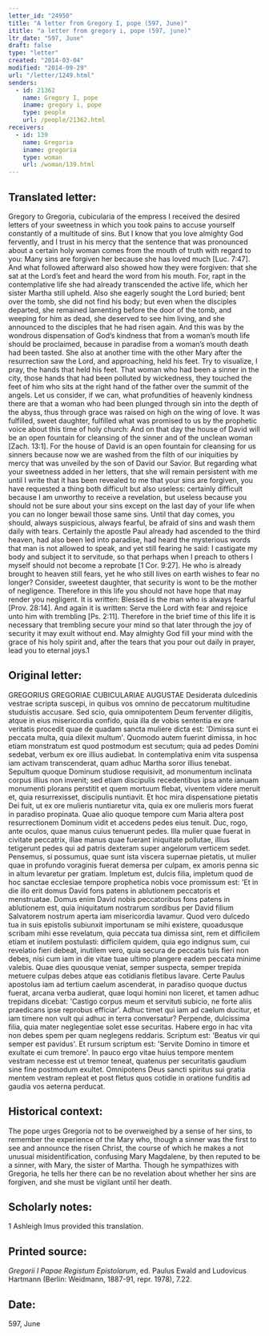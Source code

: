 ```yaml
---
letter_id: "24950"
title: "A letter from Gregory I, pope (597, June)"
ititle: "a letter from gregory i, pope (597, june)"
ltr_date: "597, June"
draft: false
type: "letter"
created: "2014-03-04"
modified: "2014-09-29"
url: "/letter/1249.html"
senders:
  - id: 21362
    name: Gregory I, pope
    iname: gregory i, pope
    type: people
    url: /people/21362.html
receivers:
  - id: 139
    name: Gregoria
    iname: gregoria
    type: woman
    url: /woman/139.html
---
```

<h2> Translated letter:</h2>Gregory to Gregoria, cubicularia of the empress
I received the desired letters of your sweetness in which you took pains to accuse yourself constantly of a multitude of sins.  But I know that you love almighty God fervently, and I trust in his mercy that the sentence that was pronounced about a certain holy woman comes from the mouth of truth with regard to you: Many sins are forgiven her because she has loved much [Luc. 7:47].  And what followed afterward also showed how they were forgiven: that she sat at the Lord’s feet and heard the word from his mouth.  For, rapt in the contemplative life she had already transcended the active life, which her sister Martha still upheld.  Also she eagerly sought the Lord buried; bent over the tomb, she did not find his body; but even when the disciples departed, she remained lamenting before the door of the tomb, and weeping for him as dead, she deserved to see him living, and she announced to the disciples that he had risen again.  And this was by the wondrous dispensation of God’s kindness that from a woman’s mouth life should be proclaimed, because in paradise from a woman’s mouth death had been tasted.  She also at another time with the other Mary after the resurrection saw the Lord, and approaching, held his feet.  Try to visualize, I pray, the hands that held his feet.  That woman who had been a sinner in the city, those hands that had been polluted by wickedness, they touched the feet of him who sits at the right hand of the father over the summit of the angels.  Let us consider, if we can, what profundities of heavenly kindness there are that a woman who had been plunged through sin into the depth of the abyss, thus through grace was raised on high on the wing of love.  It was fulfilled, sweet daughter, fulfilled what was promised to us by the prophetic voice about this time of holy church: And on that day the house of David will be an open fountain for cleansing of the sinner and of the unclean woman [Zach. 13:1].  For the house of David is an open fountain for cleansing for us sinners because now we are washed from the filth of our iniquities by mercy that was unveiled by the son of David our Savior.
	But regarding what your sweetness added in her letters, that she will remain persistent with me until I write that it has been revealed to me that your sins are forgiven, you have requested a thing both difficult but also useless: certainly difficult because I am unworthy to receive a revelation, but useless because you should not be sure about your sins except on the last day of your life when you can no longer bewail those same sins.  Until that day comes, you should, always suspicious, always fearful, be afraid of sins and wash them daily with tears.  Certainly the apostle Paul already had ascended to the third heaven, had also been led into paradise, had heard the mysterious words that man is not allowed to speak, and yet still fearing he said: I castigate my body and subject it to servitude, so that perhaps when I preach to others I myself should not become a reprobate [1 Cor. 9:27].  He who is already brought to heaven still fears, yet he who still lives on earth wishes to fear no longer?  Consider, sweetest daughter, that security is wont to be the mother of negligence.  Therefore in this life you should not have hope that may render you negligent.  It is written: Blessed is the man who is always fearful [Prov. 28:14].  And again it is written: Serve the Lord with fear and rejoice unto him with trembling [Ps. 2:11].  Therefore in the brief time of this life it is necessary that trembling secure your mind so that later through the joy of security it may exult without end.  May almighty God fill your mind with the grace of his holy spirit and, after the tears that you pour out daily in prayer, lead you to eternal joys.1
<h2 class="mt-4"> Original letter:</h2>GREGORIUS GREGORIAE CUBICULARIAE AUGUSTAE
     Desiderata dulcedinis vestrae scripta suscepi, in quibus vos omnino de peccatorum multitudine studuistis accusare.  Sed scio, quia omnipotentem Deum ferventer diligitis, atque in eius misericordia confido, quia illa de vobis sententia ex ore veritatis procedit quae de quadam sancta muliere dicta est: 'Dimissa sunt ei peccata multa, quia dilexit multum'. Quomodo autem fuerint dimissa, in hoc etiam monstratum est quod postmodum est secutum; quia ad pedes Domini sedebat, verbum ex ore illius audiebat. In contemplativa enim vita suspensa iam activam transcenderat, quam adhuc Martha soror illius tenebat. Sepultum quoque Dominum studiose requisivit, ad monumentum inclinata corpus illius non invenit; sed etiam discipulis recedentibus ipsa ante ianuam monumenti plorans perstitit et quem mortuum flebat, viventem videre meruit et, quia resurrexisset, discipulis nuntiavit. Et hoc mira dispensatione pietatis Dei fuit, ut ex ore mulieris nuntiaretur vita, quia ex ore mulieris mors fuerat in paradiso propinata. Quae alio quoque tempore cum Maria altera post resurrectionem Dominum vidit et accedens pedes eius tenuit. Duc, rogo, ante oculos, quae manus cuius tenuerunt pedes. Illa mulier quae fuerat in civitate peccatrix, illae manus quae fuerant iniquitate pollutae, illius tetigerunt pedes qui ad patris dexteram super angelorum verticem sedet. Pensemus, si possumus, quae sunt ista viscera supernae pietatis, ut mulier quae in profundo voraginis fuerat demersa per culpam, ex amoris penna sic in altum levaretur per gratiam. Impletum est, dulcis filia, impletum quod de hoc sanctae ecclesiae tempore prophetica nobis voce promissum est: 'Et in die illo erit domus David fons patens in ablutionem peccatoris et menstruatae. Domus enim David nobis peccatoribus fons patens in ablutionem est, quia iniquitatum nostrarum sordibus per David filium Salvatorem nostrum aperta iam misericordia lavamur.
Quod vero dulcedo tua in suis epistolis subiunxit importunam se mihi existere, quoadusque scribam mihi esse revelatum, quia peccata tua dimissa sint, rem et difficilem etiam et inutilem postulasti: difficilem quidem, quia ego indignus sum, cui revelatio fieri debeat, inutilem vero, quia secura de peccatis tuis fieri non debes, nisi cum iam in die vitae tuae ultimo plangere eadem peccata minime valebis. Quae dies quousque veniat, semper suspecta, semper trepida metuere culpas debes atque eas cotidianis fletibus lavare. Certe Paulus apostolus iam ad tertium caelum ascenderat, in paradiso quoque ductus fuerat, arcana verba audierat, quae loqui homini non liceret, et tamen adhuc trepidans dicebat: 'Castigo corpus meum et servituti subicio, ne forte aliis praedicans ipse reprobus efficiar’. Adhuc timet qui iam ad caelum ducitur, et iam timere non vult qui adhuc in terra conversatur? Perpende, dulcissima filia, quia mater neglegentiae solet esse securitas. Habere ergo in hac vita non debes spem per quam neglegens reddaris. Scriptum est: 'Beatus vir qui semper est pavidus'.  Et rursum scriptum est: 'Servite Domino in timore et exultate ei cum tremore'. In  pauco ergo vitae huius tempore mentem vestram necesse est ut tremor teneat, quatenus per securitatis gaudium sine fine postmodum exultet. Omnipotens Deus sancti spiritus sui gratia mentem vestram repleat et post fletus quos cotidie in oratione funditis ad gaudia vos aeterna perducat.
<h2 class="mt-4"> Historical context:</h2>The pope urges Gregoria not to be overweighed by a sense of her sins, to remember the experience of the Mary who, though a sinner was the first to see and announce the risen Christ, the course of which he makes a not unusual misidentification, confusing Mary Magdalene, by then reputed to be a sinner, with Mary, the sister of Martha.  Though he sympathizes with Gregoria, he tells her there can be no revelation about whether her sins are forgiven, and she must be vigilant until her death.
<h2 class="mt-4"> Scholarly notes:</h2>1 Ashleigh Imus provided this translation.
<h2 class="mt-4"> Printed source:</h2><p><em>Gregorii I Papae Registum Epistolarum</em>, ed. Paulus Ewald and Ludovicus Hartmann (Berlin: Weidmann, 1887-91, repr. 1978), 7.22.</p><h2 class="mt-4"> Date:</h2>597, June